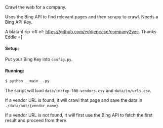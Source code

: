 Crawl the web for a company.

Uses the Bing API to find relevant pages and then scrapy to crawl. Needs a Bing API Key.

A blatant rip-off of: https://github.com/eddiepease/company2vec. Thanks Eddie =]

#### Setup:
Put your Bing Key into `config.py`.

#### Running:

```sh
$ python __main__.py
```

The script will load `data/in/top-100-vendors.csv` and `data/in/urls.csv`.

If a vendor URL is found, it will crawl that page and save the data in `./data/out/{vendor_name}`.

If a vendor URL is not found, it will first use the Bing API to fetch the first result and proceed from there.

